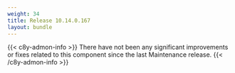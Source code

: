 ```yaml
---
weight: 34
title: Release 10.14.0.167
layout: bundle
---
```


<!--14.0.0.154 - 14.0.0.167-->

{{< c8y-admon-info >}}
There have not been any significant improvements or fixes related to this component since the last Maintenance release.
{{< /c8y-admon-info >}}
